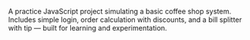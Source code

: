 A practice JavaScript project simulating a basic coffee shop system. Includes simple login, order calculation with discounts, and a bill splitter with tip — built for learning and experimentation.

